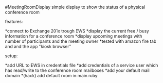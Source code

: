 #MeetingRoomDisplay
simple display to show the status of a physical conference room

features:

*connect to Exchange 201x trough EWS
*display the current free / busy information for a conference room
*display upcoming meetings with number of participants and the meeting owner
*tested with amazon fire tab and and the app "kiosk browser"

setup:

*add URL to EWS in credentials file
*add credentials of a service user which has read/write to the conference room mailboxes
*add your default mail domain
*(hack) add default room in main.ruby
